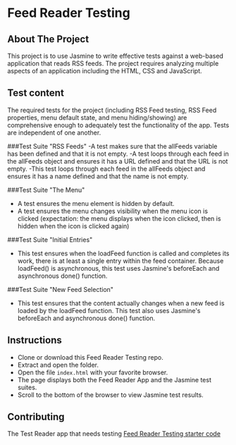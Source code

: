 # Feed Reader Testing

## About The Project
This project is to use Jasmine to write effective tests against a web-based application that reads RSS feeds.
The project requires analyzing multiple aspects of an application including the HTML, CSS and JavaScript.

## Test content
The required tests for the project (including RSS Feed testing, RSS Feed properties, menu default state, and menu hiding/showing) are comprehensive enough to adequately test the functionality of the app. Tests are independent of one another.

###Test Suite "RSS Feeds"
-A test makes sure that the allFeeds variable has been defined and that it is not empty.
-A test loops through each feed in the allFeeds object and ensures it has a URL defined and that the URL is not empty.
-This test loops through each feed in the allFeeds object and ensures it has a name defined and that the name is not empty.

###Test Suite "The Menu"
- A test ensures the menu element is hidden by default.
- A test ensures the menu changes visibility when the menu icon is clicked (expectation: the menu displays when the icon clicked, then is hidden when the icon is clicked again)

###Test Suite "Initial Entries"
- This test ensures when the loadFeed function is called and completes its work, there is at least a single entry within the feed container. Because loadFeed() is asynchronous, this test uses Jasmine's beforeEach and asynchronous done() function.

###Test Suite "New Feed Selection"
- This test ensures that the content actually changes when a new feed is loaded by the loadFeed function. This test also uses Jasmine's beforeEach and asynchronous done() function.

## Instructions
- Clone or download this Feed Reader Testing repo.
- Extract and open the folder.
- Open the file `index.html` with your favorite browser.
- The page displays both the Feed Reader App and the Jasmine test suites.
- Scroll to the bottom of the browser to view Jasmine test results.


## Contributing
The Test Reader app that needs testing [Feed Reader Testing starter code](#https://github.com/udacity/frontend-nanodegree-feedreader)
